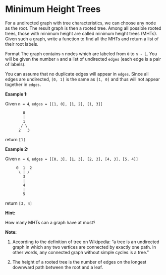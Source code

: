 # Minimum Height Trees

For a undirected graph with tree characteristics, we can choose any node as the root. The result graph is then a rooted tree. Among all possible rooted trees, those with minimum height are called minimum height trees (MHTs). Given such a graph, write a function to find all the MHTs and return a list of their root labels.

Format
The graph contains `n` nodes which are labeled from `0` to `n - 1`. You will be given the number `n` and a list of undirected `edges` (each edge is a pair of labels).

You can assume that no duplicate edges will appear in `edges`. Since all edges are undirected, `[0, 1]` is the same as `[1, 0]` and thus will not appear together in `edges`.

**Example 1:**

Given `n = 4`, `edges = [[1, 0], [1, 2], [1, 3]]`
```
        0
        |
        1
       / \
      2   3
```
return `[1]`

**Example 2:**

Given `n = 6`, `edges = [[0, 3], [1, 3], [2, 3], [4, 3], [5, 4]]`
```
     0  1  2
      \ | /
        3
        |
        4
        |
        5
```
return `[3, 4]`

**Hint:**

How many MHTs can a graph have at most?

**Note:**

1. According to the definition of tree on Wikipedia: “a tree is an undirected graph in which any two vertices are connected by exactly one path. In other words, any connected graph without simple cycles is a tree.”

2. The height of a rooted tree is the number of edges on the longest downward path between the root and a leaf.

